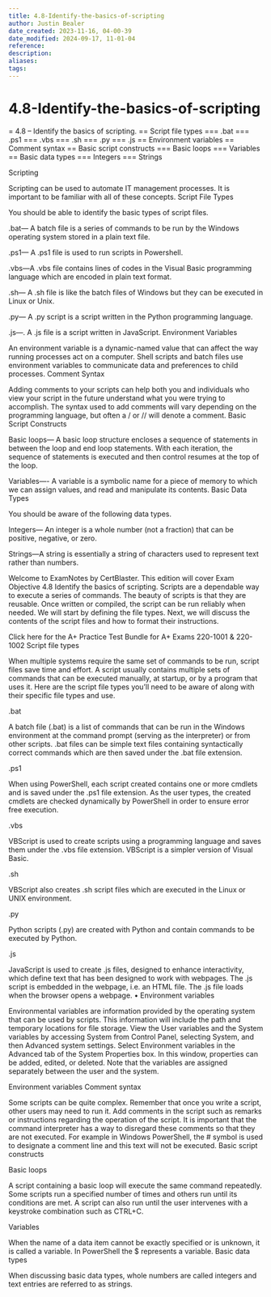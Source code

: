 ```yaml
---
title: 4.8-Identify-the-basics-of-scripting
author: Justin Bealer
date_created: 2023-11-16, 04-00-39
date_modified: 2024-09-17, 11-01-04
reference: 
description: 
aliases: 
tags: 
---
```

# 4.8-Identify-the-basics-of-scripting
= 4.8 – Identify the basics of scripting.
== Script file types
=== .bat
=== .ps1
=== .vbs
=== .sh
=== .py
=== .js
== Environment variables
== Comment syntax
== Basic script constructs
=== Basic loops
=== Variables
== Basic data types
=== Integers
=== Strings


Scripting

Scripting can be used to automate IT management processes. It is important to be familiar with all of these concepts.
Script File Types

You should be able to identify the basic types of script files.

.bat— A batch file is a series of commands to be run by the Windows operating system stored in a plain text file.

.ps1— A .ps1 file is used to run scripts in Powershell.

.vbs—A .vbs file contains lines of codes in the Visual Basic programming language which are encoded in plain text format.

.sh— A .sh file is like the batch files of Windows but they can be executed in Linux or Unix.

.py— A .py script is a script written in the Python programming language.

.js—. A .js file is a script written in JavaScript.
Environment Variables

An environment variable is a dynamic-named value that can affect the way running processes act on a computer. Shell scripts and batch files use environment variables to communicate data and preferences to child processes.
Comment Syntax

Adding comments to your scripts can help both you and individuals who view your script in the future understand what you were trying to accomplish. The syntax used to add comments will vary depending on the programming language, but often a / or // will denote a comment.
Basic Script Constructs

Basic loops— A basic loop structure encloses a sequence of statements in between the loop and end loop statements. With each iteration, the sequence of statements is executed and then control resumes at the top of the loop.

Variables—- A variable is a symbolic name for a piece of memory to which we can assign values, and read and manipulate its contents.
Basic Data Types

You should be aware of the following data types.

Integers— An integer is a whole number (not a fraction) that can be positive, negative, or zero.

Strings—A string is essentially a string of characters used to represent text rather than numbers.


Welcome to ExamNotes by CertBlaster. This edition will cover Exam Objective 4.8 Identify the basics of scripting. Scripts are a dependable way to execute a series of commands. The beauty of scripts is that they are reusable. Once written or compiled, the script can be run reliably when needed. We will start by defining the file types. Next, we will discuss the contents of the script files and how to format their instructions.

Click here for the A+ Practice Test Bundle for A+ Exams 220-1001 & 220-1002
Script file types

When multiple systems require the same set of commands to be run, script files save time and effort. A script usually contains multiple sets of commands that can be executed manually, at startup, or by a program that uses it. Here are the script file types you’ll need to be aware of along with their specific file types and use.

.bat

A batch file (.bat) is a list of commands that can be run in the Windows environment at the command prompt (serving as the interpreter) or from other scripts. .bat files can be simple text files containing syntactically correct commands which are then saved under the .bat file extension.

.ps1

When using PowerShell, each script created contains one or more cmdlets and is saved under the .ps1 file extension. As the user types, the created cmdlets are checked dynamically by PowerShell in order to ensure error free execution.

.vbs

VBScript is used to create scripts using a programming language and saves them under the .vbs file extension. VBScript is a simpler version of Visual Basic.

.sh

VBScript also creates .sh script files which are executed in the Linux or UNIX environment.

.py

Python scripts (.py) are created with Python and contain commands to be executed by Python.

.js

JavaScript is used to create .js files, designed to enhance interactivity, which define text that has been designed to work with webpages. The .js script is embedded in the webpage, i.e. an HTML file. The .js file loads when the browser opens a webpage.
• Environment variables

Environmental variables are information provided by the operating system that can be used by scripts. This information will include the path and temporary locations for file storage. View the User variables and the System variables by accessing System from Control Panel, selecting System, and then Advanced system settings. Select Environment variables in the Advanced tab of the System Properties box. In this window, properties can be added, edited, or deleted. Note that the variables are assigned separately between the user and the system.

Environment variables
Comment syntax

Some scripts can be quite complex. Remember that once you write a script, other users may need to run it. Add comments in the script such as remarks or instructions regarding the operation of the script. It is important that the command interpreter has a way to disregard these comments so that they are not executed. For example in Windows PowerShell, the # symbol is used to designate a comment line and this text will not be executed.
Basic script constructs

Basic loops

A script containing a basic loop will execute the same command repeatedly. Some scripts run a specified number of times and others run until its conditions are met. A script can also run until the user intervenes with a keystroke combination such as CTRL+C.

Variables

When the name of a data item cannot be exactly specified or is unknown, it is called a variable. In PowerShell the $ represents a variable.
Basic data types

When discussing basic data types, whole numbers are called integers and text entries are referred to as strings.
